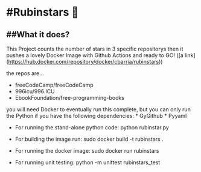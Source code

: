 #Rubinstars 🌠
==========

##What it does?
-------------
This Project counts the number of stars in 3 specific repositorys then it pushes 
a lovely Docker Image with Github Actions and ready to GO! ([a link] (https://hub.docker.com/repository/docker/cbarria/rubinstars))

the repos are...

  * freeCodeCamp/freeCodeCamp
  * 996icu/996.ICU
  * EbookFoundation/free-programming-books
  
you will need Docker to eventually run this complete, 
but you can only run the Python if you have the following dependencies:
    * GyGithub
    * Pyyaml
    

* For running the stand-alone python code:
  python rubinstar.py

* For building the image run:
  sudo docker build -t rubinstars .

* For running the docker image:
  sudo docker run rubinstars

* For running unit testing:
  python -m unittest rubinstars_test 
